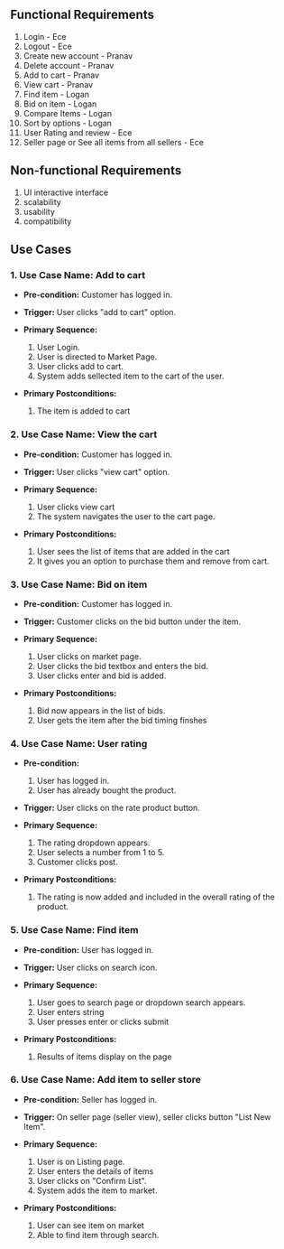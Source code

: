 ## Functional Requirements
1. Login - Ece
2. Logout - Ece
3. Create new account - Pranav
4. Delete account - Pranav
5. Add to cart - Pranav
6. View cart - Pranav
7. Find item - Logan
8. Bid on item - Logan
9. Compare Items - Logan
10. Sort by options - Logan
11. User Rating and review - Ece
12. Seller page or See all items from all sellers - Ece


## Non-functional Requirements
1. UI interactive interface
2. scalability
3. usability
4. compatibility

## Use Cases
### 1. Use Case Name:  Add to cart
- **Pre-condition:** <can be a list or short description> Customer has logged in.
- **Trigger:** <can be a list or short description> User clicks "add to cart" option.
- **Primary Sequence:**
  1. User Login.
  2. User is directed to Market Page.
  3. User clicks add to cart. 
  4. System adds sellected item to the cart of the user.
  
- **Primary Postconditions:** <can be a list or short description> 
  1. The item is added to cart

  
### 2. Use Case Name: View the cart
- **Pre-condition:** <can be a list or short description> Customer has logged in.
- **Trigger:** <can be a list or short description> User clicks "view cart" option.
- **Primary Sequence:**
  1. User clicks view cart
  2. The system navigates the user to the cart page.
  
- **Primary Postconditions:** <can be a list or short description> 
  1. User sees the list of items that are added in the cart
  2. It gives you an option to purchase them  and remove from cart.
  
  
### 3. Use Case Name:  Bid on item
- **Pre-condition:** <can be a list or short description> Customer has logged in.
- **Trigger:** <can be a list or short description> Customer clicks on the bid button under the item.
- **Primary Sequence:**
  1. User clicks on market page.
  2. User clicks the bid textbox and enters the bid.
  3. User clicks enter and bid is added.
  
  
- **Primary Postconditions:** <can be a list or short description>
  1. Bid now appears in the list of bids.
  2. User gets the item after the bid timing finshes
  
### 4. Use Case Name: User rating
- **Pre-condition:** <can be a list or short description>  
  1. User has logged in.
  2. User has already bought the product.
  
- **Trigger:** <can be a list or short description> User clicks on the rate product button.
- **Primary Sequence:**
  1. The rating dropdown appears.
  2. User selects a number from 1 to 5.
  3. Customer clicks post.
 
  
- **Primary Postconditions:** <can be a list or short description> 

  1. The rating is now added and included in the overall rating of the product.

  
### 5. Use Case Name: Find item
- **Pre-condition:** <can be a list or short description> User has logged in.
- **Trigger:** <can be a list or short description> User clicks on search icon. 
- **Primary Sequence:**
  1. User goes to search page or dropdown search appears.
  2. User enters string
  3. User presses enter or clicks submit
  
  
- **Primary Postconditions:** <can be a list or short description> 
  1. Results of items display on the page
  
### 6. Use Case Name: Add item to seller store 
- **Pre-condition:** <can be a list or short description> Seller has logged in.
- **Trigger:** <can be a list or short description> On seller page (seller view), seller clicks button "List New Item".
- **Primary Sequence:**
  1. User is on Listing page.
  2. User enters the details of items
  3. User clicks on "Confirm List". 
  4. System adds the item to market.
  
  
- **Primary Postconditions:** <can be a list or short description>  
  1. User can see item on market
  2. Able to find item through search.
